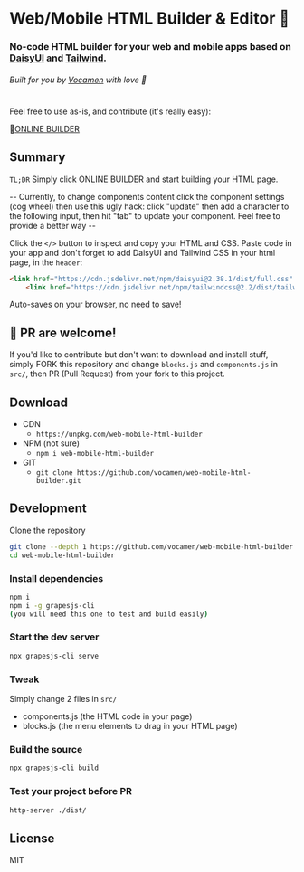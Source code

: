 # Web/Mobile HTML Builder & Editor 🚀
### No-code HTML builder for your web and mobile apps based on [DaisyUI](https://daisyui.com/docs/install/) and [Tailwind](https://tailwindcss.com/docs).

###### Built for you by [Vocamen](https://www.vocamen.com/dist/) with love 🤍
# 
Feel free to use as-is, and contribute (it's really easy):

🥇[ONLINE BUILDER](https://html-builder.vocamen.com)

## Summary
`TL;DR` Simply click ONLINE BUILDER and start building your HTML page.

-- Currently, to change components content click the component settings (cog wheel) then use this ugly hack: click "update" then add a character to the following input, then hit "tab" to update your component. 
Feel free to provide a better way --

Click the `</>` button to inspect and copy your HTML and CSS.
Paste code in your app and don't forget to add DaisyUI and Tailwind CSS in your html page, in the `header`:
```html
<link href="https://cdn.jsdelivr.net/npm/daisyui@2.38.1/dist/full.css" rel="stylesheet" type="text/css" />
    <link href="https://cdn.jsdelivr.net/npm/tailwindcss@2.2/dist/tailwind.min.css" rel="stylesheet" type="text/css" />
```
Auto-saves on your browser, no need to save!

## 🥰 PR are welcome!

If you'd like to contribute but don't want to download and install stuff, simply FORK this repository and change `blocks.js` and `components.js` in `src/`, then PR (Pull Request) from your fork to this project.

## Download

* CDN
  * `https://unpkg.com/web-mobile-html-builder`
* NPM (not sure)
  * `npm i web-mobile-html-builder`
* GIT
  * `git clone https://github.com/vocamen/web-mobile-html-builder.git`


## Development

Clone the repository

```sh
git clone --depth 1 https://github.com/vocamen/web-mobile-html-builder.git
cd web-mobile-html-builder
```

### Install dependencies

```sh
npm i
npm i -g grapesjs-cli
(you will need this one to test and build easily)
```

### Start the dev server

```sh
npx grapesjs-cli serve
```

### Tweak

Simply change 2 files in `src/`

* components.js (the HTML code in your page)
* blocks.js (the menu elements to drag in your HTML page)

### Build the source

```sh
npx grapesjs-cli build
```

### Test your project before PR
```sh
http-server ./dist/
```

## License

MIT
